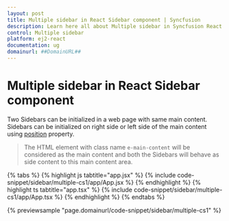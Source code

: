 ```yaml
---
layout: post
title: Multiple sidebar in React Sidebar component | Syncfusion
description: Learn here all about Multiple sidebar in Syncfusion React Sidebar component of Syncfusion Essential JS 2 and more.
control: Multiple sidebar 
platform: ej2-react
documentation: ug
domainurl: ##DomainURL##
---
```


# Multiple sidebar in React Sidebar component

Two Sidebars can be initialized in a web page with same main content. Sidebars can be initialized on right side or left side of the main content using [position](https://ej2.syncfusion.com/react/documentation/api/sidebar/#position) property.

>The HTML element with class name `e-main-content` will be considered as the main content and both the
Sidebars will behave as side content to this main content area.

{% tabs %}
{% highlight js tabtitle="app.jsx" %}
{% include code-snippet/sidebar/multiple-cs1/app/App.jsx %}
{% endhighlight %}
{% highlight ts tabtitle="app.tsx" %}
{% include code-snippet/sidebar/multiple-cs1/app/App.tsx %}
{% endhighlight %}
{% endtabs %}

 {% previewsample "page.domainurl/code-snippet/sidebar/multiple-cs1" %}
